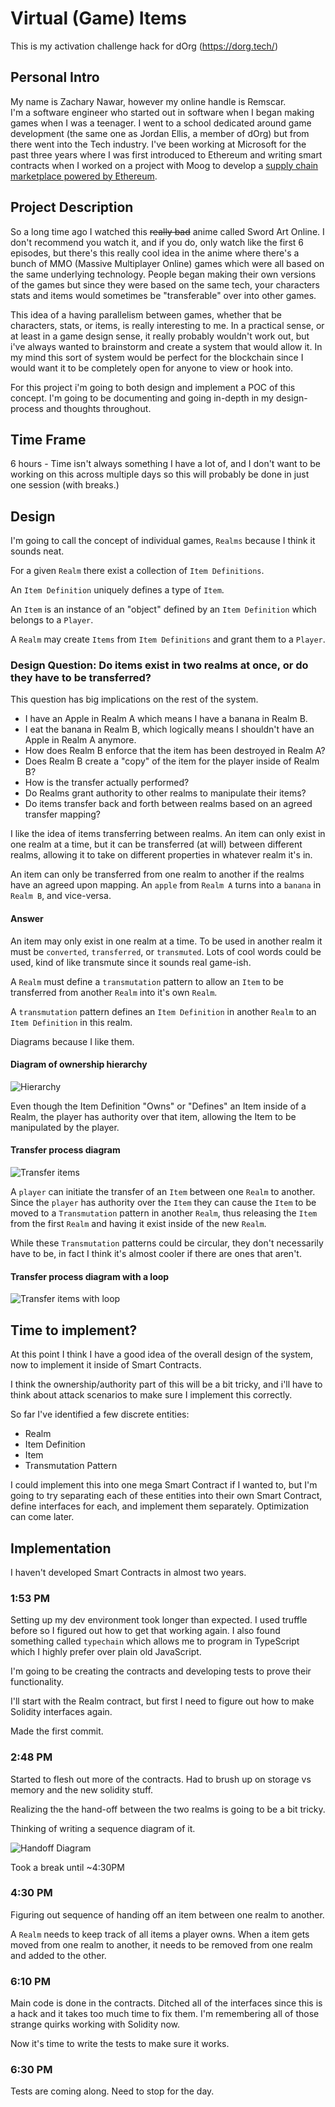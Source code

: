 # Virtual (Game) Items

This is my activation challenge hack for dOrg (https://dorg.tech/)

## Personal Intro

My name is Zachary Nawar, however my online handle is Remscar.  
I'm a software engineer who started out in software when I began making games when I was a teenager. I went to a school dedicated around game development (the same one as Jordan Ellis, a member of dOrg) but from there went into the Tech industry. I've been working at Microsoft for the past three years where I was first introduced to Ethereum and writing smart contracts when I worked on a project with Moog to develop a [supply chain marketplace powered by Ethereum](https://www.moog.com/Innovation/DigitalManufacturing/Veripart.html).

## Project Description

So a long time ago I watched this ~~really bad~~ anime called Sword Art Online. I don't recommend you watch it, and if you do, only watch like the first 6 episodes, but there's this really cool idea in the anime where there's a bunch of MMO (Massive Multiplayer Online) games which were all based on the same underlying technology. People began making their own versions of the games but since they were based on the same tech, your characters stats and items would sometimes be "transferable" over into other games.

This idea of a having parallelism between games, whether that be characters, stats, or items, is really interesting to me. In a practical sense, or at least in a game design sense, it really probably wouldn't work out, but i've always wanted to brainstorm and create a system that would allow it. In my mind this sort of system would be perfect for the blockchain since I would want it to be completely open for anyone to view or hook into.

For this project i'm going to both design and implement a POC of this concept. I'm going to be documenting and going in-depth in my design-process and thoughts throughout.

## Time Frame

6 hours - Time isn't always something I have a lot of, and I don't want to be working on this across multiple days so this will probably be done in just one session (with breaks.)

## Design

I'm going to call the concept of individual games, `Realms` because I think it sounds neat.

For a given `Realm` there exist a collection of `Item Definitions`.

An `Item Definition` uniquely defines a type of `Item`.

An `Item` is an instance of an "object" defined by an `Item Definition` which belongs to a `Player`.

A `Realm` may create `Items` from `Item Definitions` and grant them to a `Player`.

### Design Question: Do items exist in two realms at once, or do they have to be transferred?

This question has big implications on the rest of the system.

- I have an Apple in Realm A which means I have a banana in Realm B.
- I eat the banana in Realm B, which logically means I shouldn't have an Apple in Realm A anymore.
- How does Realm B enforce that the item has been destroyed in Realm A?
- Does Realm B create a "copy" of the item for the player inside of Realm B?
- How is the transfer actually performed?
- Do Realms grant authority to other realms to manipulate their items?
- Do items transfer back and forth between realms based on an agreed transfer mapping?

I like the idea of items transferring between realms. An item can only exist in one realm at a time, but it can be transferred (at will) between different realms, allowing it to take on different properties in whatever realm it's in.

An item can only be transferred from one realm to another if the realms have an agreed upon mapping. An `apple` from `Realm A` turns into a `banana` in `Realm B`, and vice-versa.

#### Answer

An item may only exist in one realm at a time. To be used in another realm it must be `converted`, `transferred`, or `transmuted`. Lots of cool words could be used, kind of like transmute since it sounds real game-ish.

A `Realm` must define a `transmutation` pattern to allow an `Item` to be transferred from another `Realm` into it's own `Realm`.

A `transmutation` pattern defines an `Item Definition` in another `Realm` to an `Item Definition` in this realm.

Diagrams because I like them.

#### Diagram of ownership hierarchy

![Hierarchy](images/design1.png)

Even though the Item Definition "Owns" or "Defines" an Item inside of a Realm, the player has authority over that item, allowing the Item to be manipulated by the player.

#### Transfer process diagram

![Transfer items](images/design2.png)

A `player` can initiate the transfer of an `Item` between one `Realm` to another. Since the `player` has authority over the `Item` they can cause the `Item` to be moved to a `Transmutation` pattern in another `Realm`, thus releasing the `Item` from the first `Realm` and having it exist inside of the new `Realm`.

While these `Transmutation` patterns could be circular, they don't necessarily have to be, in fact I think it's almost cooler if there are ones that aren't.

#### Transfer process diagram with a loop

![Transfer items with loop](images/design2-loop.png)

## Time to implement?

At this point I think I have a good idea of the overall design of the system, now to implement it inside of Smart Contracts.

I think the ownership/authority part of this will be a bit tricky, and i'll have to think about attack scenarios to make sure I implement this correctly.

So far I've identified a few discrete entities:

- Realm
- Item Definition
- Item
- Transmutation Pattern

I could implement this into one mega Smart Contract if I wanted to, but I'm going to try separating each of these entities into their own Smart Contract, define interfaces for each, and implement them separately. Optimization can come later.

## Implementation

I haven't developed Smart Contracts in almost two years.

### 1:53 PM

Setting up my dev environment took longer than expected. I used truffle before so I figured out how to get that working again. I also found something called `typechain` which allows me to program in TypeScript which I highly prefer over plain old JavaScript.

I'm going to be creating the contracts and developing tests to prove their functionality.

I'll start with the Realm contract, but first I need to figure out how to make Solidity interfaces again.

Made the first commit.

### 2:48 PM

Started to flesh out more of the contracts. Had to brush up on storage vs memory and the new solidity stuff.

Realizing the the hand-off between the two realms is going to be a bit tricky.

Thinking of writing a sequence diagram of it.

![Handoff Diagram](images/item-handoff.png)

Took a break until ~4:30PM

### 4:30 PM

Figuring out sequence of handing off an item between one realm to another.

A `Realm` needs to keep track of all items a player owns. When a item gets moved from one realm to another, it needs to be removed from one realm and added to the other.

### 6:10 PM

Main code is done in the contracts. Ditched all of the interfaces since this is a hack and it takes too much time to fix them. I'm remembering all of those strange quirks working with Solidity now.

Now it's time to write the tests to make sure it works.


### 6:30 PM

Tests are coming along. Need to stop for the day.



